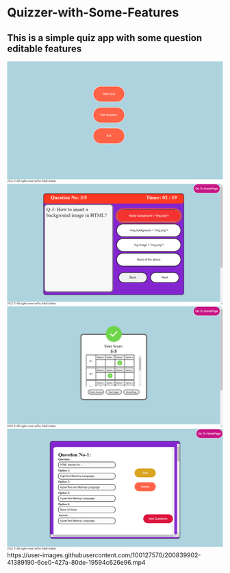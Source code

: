 # Quizzer-with-Some-Features

## This is a simple quiz app with some question editable features

<div>
<img src="./Screenshots/homepage.png" style="width:80vw;">
<img src="./Screenshots/quiz page.png" style="width:80vw;">
</div>
<div>
<img src="./Screenshots/scoreboard.png" style="width:80vw;">
<img src="./Screenshots/editpage.png" style="width:80vw;">
</div>
https://user-images.githubusercontent.com/100127570/200839902-41389190-6ce0-427a-80de-19594c626e96.mp4

